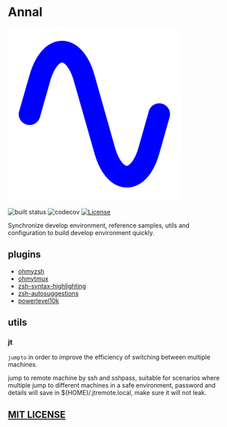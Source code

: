# Annal

![icon](./icons/icon.svg)

![built status](https://api.travis-ci.com/AHAOAHA/Annal.svg)
![codecov](https://codecov.io/gh/AHAOAHA/Annal/branch/master/graph/badge.svg)
[![License](https://img.shields.io/github/license/AHAOAHA/Annal)](https://github.com/AHAOAHA/Annal/LICENSE)

Synchronize develop environment, reference samples, utils and configuration to build develop environment quickly.

## plugins

* [ohmyzsh](https://github.com/ohmyzsh/ohmyzsh)
* [ohmytmux](https://github.com/gpakosz/.tmux)
* [zsh-syntax-highlighting](https://github.com/zsh-users/zsh-syntax-highlighting)
* [zsh-autosuggestions](https://github.com/zsh-users/zsh-autosuggestions)
* [powerlevel10k](https://github.com/romkatv/powerlevel10k)

## utils

### jt

`jumpto` in order to improve the efficiency of switching between multiple machines.

jump to remote machine by ssh and sshpass, suitable for scenarios where multiple jump to different machines in a safe environment, password and details will save in ${HOME}/.jtremote.local, make sure it will not leak.

## [MIT LICENSE](LICENSE)
